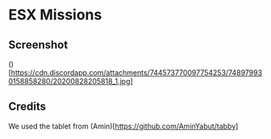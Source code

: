 # ESX Missions

## Screenshot
()[https://cdn.discordapp.com/attachments/744573770097754253/748979930158858280/20200828205818_1.jpg]

## Credits
We used the tablet from (Amin)[https://github.com/AminYabut/tabby]
